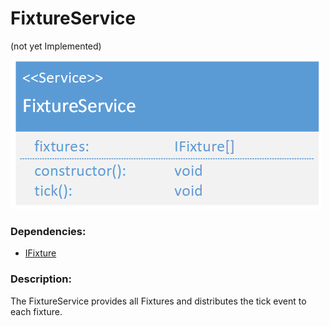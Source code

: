 # FixtureService
(not yet Implemented)  

![FixtureService](./assets/20180422_FixtureService_v1.png)

### Dependencies:  
- [IFixture](./IFixture.md)

### Description:
The FixtureService provides all Fixtures and distributes the tick event to each fixture.